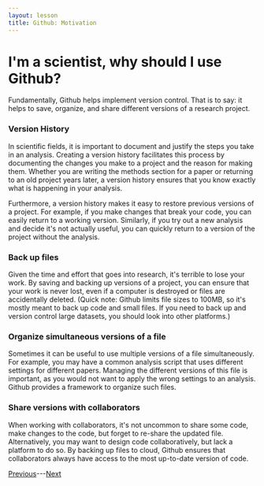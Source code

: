 ```yaml
---
layout: lesson
title: Github: Motivation
---
```


# I'm a scientist, why should I use Github?

Fundamentally, Github helps implement version control. That is to say: it helps to save, organize, and share different versions of a research project.

### Version History
In scientific fields, it is important to document and justify the steps you take in an analysis. Creating a version history facilitates this process by documenting the changes you make to a project and the reason for making them. Whether you are writing the methods section for a paper or returning to an old project years later, a version history ensures that you know exactly what is happening in your analysis.

Furthermore, a version history makes it easy to restore previous versions of a project. For example, if you make changes that break your code, you can easily return to a working version. Similarly, if you try out a new analysis and decide it's not actually useful, you can quickly return to a version of the project without the analysis.

### Back up files
Given the time and effort that goes into research, it's terrible to lose your work. By saving and backing up versions of a project, you can ensure that your work is never lost, even if a computer is destroyed or files are accidentally deleted. (Quick note: Github limits file sizes to 100MB, so it's mostly meant to back up code and small files. If you need to back up and version control large datasets, you should look into other platforms.)

### Organize simultaneous versions of a file
Sometimes it can be useful to use multiple versions of a file simultaneously. For example, you may have a common analysis script that uses different settings for different papers. Managing the different versions of this file is important, as you would not want to apply the wrong settings to an analysis. Github provides a framework to organize such files.

### Share versions with collaborators
When working with collaborators, it's not uncommon to share some code, make changes to the code, but forget to re-share the updated file. Alternatively, you may want to design code collaboratively, but lack a platform to do so. By backing up files to cloud, Github ensures that collaborators always have access to the most up-to-date version of code.


[Previous](welcome)---[Next](git-vs-github)
